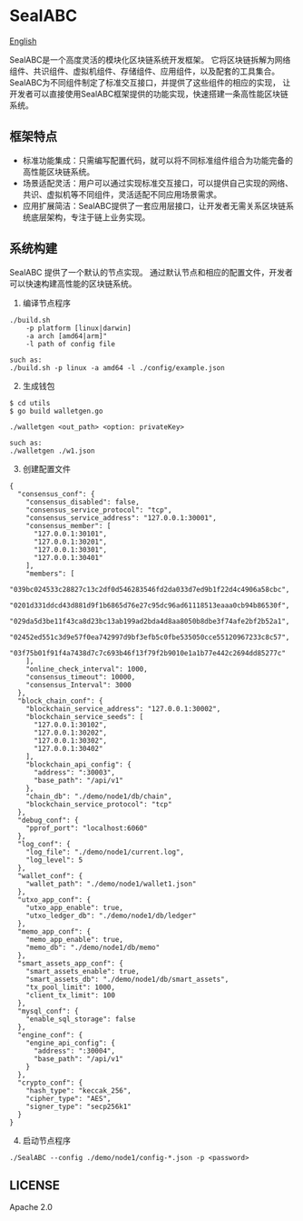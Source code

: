 # SealABC

[English](https://github.com/SealSC/SealABC_Consortium)

SealABC是一个高度灵活的模块化区块链系统开发框架。
它将区块链拆解为网络组件、共识组件、虚拟机组件、存储组件、应用组件，以及配套的工具集合。  
SealABC为不同组件制定了标准交互接口，并提供了这些组件的相应的实现，
让开发者可以直接使用SealABC框架提供的功能实现，快速搭建一条高性能区块链系统。  


## 框架特点

+ 标准功能集成：只需编写配置代码，就可以将不同标准组件组合为功能完备的高性能区块链系统。
+ 场景适配灵活：用户可以通过实现标准交互接口，可以提供自己实现的网络、共识、虚拟机等不同组件，灵活适配不同应用场景需求。
+ 应用扩展简洁：SealABC提供了一套应用层接口，让开发者无需关系区块链系统底层架构，专注于链上业务实现。



## 系统构建

SealABC 提供了一个默认的节点实现。 通过默认节点和相应的配置文件，开发者可以快速构建高性能的区块链系统。

1. 编译节点程序

```
./build.sh
    -p platform [linux|darwin]
    -a arch [amd64|arm]"
    -l path of config file

such as:
./build.sh -p linux -a amd64 -l ./config/example.json
```


2. 生成钱包

```
$ cd utils
$ go build walletgen.go

./walletgen <out_path> <option: privateKey>

such as:
./walletgen ./w1.json
```

3. 创建配置文件

```
{
  "consensus_conf": {
    "consensus_disabled": false,
    "consensus_service_protocol": "tcp",
    "consensus_service_address": "127.0.0.1:30001",
    "consensus_member": [
      "127.0.0.1:30101",
      "127.0.0.1:30201",
      "127.0.0.1:30301",
      "127.0.0.1:30401"
    ],
    "members": [
      "039bc024533c28827c13c2df0d546283546fd2da033d7ed9b1f22d4c4906a58cbc",
      "0201d331ddcd43d881d9f1b6865d76e27c95dc96ad61118513eaaa0cb94b86530f",
      "029da5d3be11f43ca8d23bc13ab199ad2bda4d8aa8050b8dbe3f74afe2bf2b52a1",
      "02452ed551c3d9e57f0ea742997d9bf3efb5c0fbe535050cce55120967233c8c57",
      "03f75b01f91f4a7438d7c7c693b46f13f79f2b9010e1a1b77e442c2694dd85277c"
    ],
    "online_check_interval": 1000,
    "consensus_timeout": 10000,
    "consensus_Interval": 3000
  },
  "block_chain_conf": {
    "blockchain_service_address": "127.0.0.1:30002",
    "blockchain_service_seeds": [
      "127.0.0.1:30102",
      "127.0.0.1:30202",
      "127.0.0.1:30302",
      "127.0.0.1:30402"
    ],
    "blockchain_api_config": {
      "address": ":30003",
      "base_path": "/api/v1"
    },
    "chain_db": "./demo/node1/db/chain",
    "blockchain_service_protocol": "tcp"
  },
  "debug_conf": {
    "pprof_port": "localhost:6060"
  },
  "log_conf": {
    "log_file": "./demo/node1/current.log",
    "log_level": 5
  },
  "wallet_conf": {
    "wallet_path": "./demo/node1/wallet1.json"
  },
  "utxo_app_conf": {
    "utxo_app_enable": true,
    "utxo_ledger_db": "./demo/node1/db/ledger"
  },
  "memo_app_conf": {
    "memo_app_enable": true,
    "memo_db": "./demo/node1/db/memo"
  },
  "smart_assets_app_conf": {
    "smart_assets_enable": true,
    "smart_assets_db": "./demo/node1/db/smart_assets",
    "tx_pool_limit": 1000,
    "client_tx_limit": 100
  },
  "mysql_conf": {
    "enable_sql_storage": false
  },
  "engine_conf": {
    "engine_api_config": {
      "address": ":30004",
      "base_path": "/api/v1"
    }
  },
  "crypto_conf": {
    "hash_type": "keccak_256",
    "cipher_type": "AES",
    "signer_type": "secp256k1"
  }
}

```


4. 启动节点程序

```
./SealABC --config ./demo/node1/config-*.json -p <password>
```

## LICENSE

Apache 2.0
